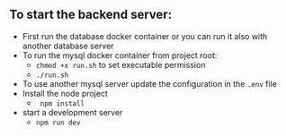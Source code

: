 ## To start the backend server:
  - First run the database docker container or you can run it also with another database server
  - To run the mysql docker container from project root:
    - ``chmod +x run.sh`` to set executable permission
    - ``./run.sh`` 
  - To use another mysql server update the configuration in the ``.env`` file
  - Install the node project 
    - `` npm install``
  - start a development server
    - ``npm run dev``
